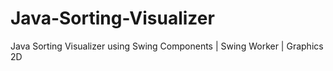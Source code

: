 # Java-Sorting-Visualizer
Java Sorting Visualizer using Swing Components | Swing Worker | Graphics 2D
